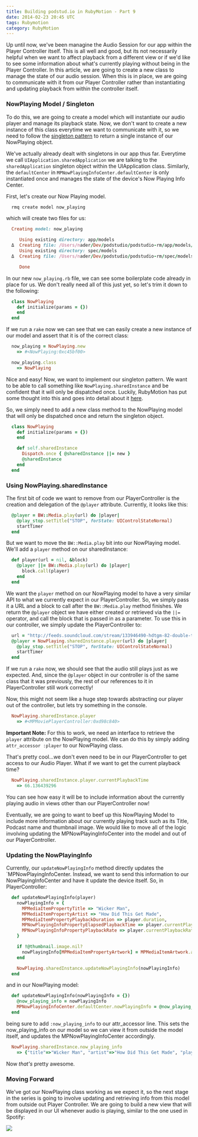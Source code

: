 ```yaml
---
title: Building podstud.io in RubyMotion - Part 9
date: 2014-02-23 20:45 UTC
tags: Rubymotion
category: RubyMotion
---
```


Up until now, we've been managine the Audio Session for our app within the Player Controller itself. This is all well and good, but its not necessarily helpful when we want to affect playback from a different view or if we'd like to see some information about what's currently playing without being in the Player Controller. In this article, we are going to create a new class to manage the state of our audio session. When this is in place, we are going to communicate with it from our Player Controller rather than instantiating and updating playback from within the controller itself.

### NowPlaying Model / Singleton

To do this, we are going to create a model which will instantiate our audio player and manage its playback state. Now, we don't want to create a new instance of this class everytime we want to communicate with it, so we need to follow the [singleton pattern](http://en.wikipedia.org/wiki/Singleton_pattern) to return a single instance of our NowPlaying object.

We've actually already dealt with singletons in our app thus far. Everytime we call `UIApplication.sharedApplication` we are talking to the `sharedApplication` singleton object within the UIApplication class. Similarly, the `defaultCenter` in `MPNowPlayingInfoCenter.defaultCenter` is only instantiated once and manages the state of the device's Now Playing Info Center.

First, let's create our Now Playing model.

~~~~ ruby
  rmq create model now_playing
~~~~

which will create two files for us:

~~~~ ruby
  Creating model: now_playing

     Using existing directory: app/models
  Δ  Creating file: /Users/nader/Dev/podstudio/podstudio-rm/app/models/now_playing.rb
     Using existing directory: spec/models
  Δ  Creating file: /Users/nader/Dev/podstudio/podstudio-rm/spec/models/now_playing.rb

     Done
~~~~

In our new `now_playing.rb` file, we can see some boilerplate code already in place for us. We don't really need all of this just yet, so let's trim it down to the following:

~~~~ ruby
  class NowPlaying
    def initialize(params = {})
    end
  end
~~~~

If we run a `rake` now we can see that we can easily create a new instance of our model and assert that it is of the correct class:

~~~~ ruby
  now_playing = NowPlaying.new
    => #<NowPlaying:0xc45bf00>

  now_playing.class
    => NowPlaying
~~~~

Nice and easy! Now, we want to implement our singleton pattern. We want to be able to call something like `NowPlaying.sharedInstance` and be confident that it will only be dispatched once. Luckily, RubyMotion has put some thought into this and goes into detail about it [here](http://blog.rubymotion.com/post/31917526853/rubymotion-gets-ios-6-iphone-5-debugger).

So, we simply need to add a new class method to the NowPlaying model that will only be dispatched once and return the singleton object.

~~~~ ruby
  class NowPlaying
    def initialize(params = {})
    end

    def self.sharedInstance
      Dispatch.once { @sharedInstance ||= new }
      @sharedInstance
    end
  end
~~~~

### Using NowPlaying.sharedInstance

The first bit of code we want to remove from our PlayerController is the creation and delegation of the `@player` attribute. Currently, it looks like this:

~~~~ ruby
  @player = BW::Media.play(url) do |player|
    @play_stop.setTitle("STOP", forState: UIControlStateNormal)
    startTimer
  end
~~~~

But we want to move the `BW::Media.play` bit into our NowPlaying model. We'll add a `player` method on our sharedInstance:

~~~~ ruby
  def player(url = nil, &block)
    @player ||= BW::Media.play(url) do |player|
      block.call(player)
    end
  end
~~~~

We want the `player` method on our NowPlaying model to have a very similar API to what we currently expect in our PlayerController. So, we simply pass it a URL and a block to call after the `BW::Media.play` method finishes. We return the `@player` object we have either created or retrieved via the `||=` operator, and call the block that is passed in as a parameter. To use this in our controller, we simply update the PlayerController to:

~~~~ ruby
  url = "http://feeds.soundcloud.com/stream/133946490-hdtgm-82-double-team-w-owen-burke.mp3"
  @player = NowPlaying.sharedInstance.player(url) do |player|
    @play_stop.setTitle("STOP", forState: UIControlStateNormal)
    startTimer
  end
~~~~

If we run a `rake` now, we should see that the audio still plays just as we expected. And, since the `@player` object in our controller is of the same class that it was previously, the rest of our references to it in PlayerController still work correctly!

Now, this might not seem like a huge step towards abstracting our player out of the controller, but lets try something in the console.

~~~~ ruby
  NowPlaying.sharedInstance.player
    => #<MPMoviePlayerController:0xd98c840>
~~~~

**Important Note:** For this to work, we need an interface to retrieve the `player` attribute on the NowPlaying model. We can do this by simply adding `attr_accessor :player` to our NowPlaying class.

That's pretty cool...we don't even need to be in our PlayerController to get access to our Audio Player. What if we want to get the current playback time?

~~~~ ruby
  NowPlaying.sharedInstance.player.currentPlaybackTime
    => 66.136439296
~~~~

You can see how easy it will be to include information about the currently playing audio in views other than our PlayerController now!

Eventually, we are going to want to beef up this NowPlaying Model to include more information about our currently playing track such as its Title, Podcast name and thumbnail image. We would like to move all of the logic involving updating the MPNowPlayingInfoCenter into the model and out of our PlayerController.

### Updating the NowPlayingInfo

Currently, our `updateNowPlayingInfo` method directly updates the `MPNowPlayingInfoCenter. Instead, we want to send this information to our NowPlayingInfoCenter and have it update the device itself. So, in PlayerController:

~~~~ ruby
  def updateNowPlayingInfo(player)
    nowPlayingInfo = {
      MPMediaItemPropertyTitle => "Wicker Man",
      MPMediaItemPropertyArtist => "How Did This Get Made",
      MPMediaItemPropertyPlaybackDuration => player.duration,
      MPNowPlayingInfoPropertyElapsedPlaybackTime => player.currentPlaybackTime,
      MPNowPlayingInfoPropertyPlaybackRate => player.currentPlaybackRate
    }

    if !@thumbnail.image.nil?
      nowPlayingInfo[MPMediaItemPropertyArtwork] = MPMediaItemArtwork.alloc.initWithImage(@thumbnail.image)
    end

    NowPlaying.sharedInstance.updateNowPlayingInfo(nowPlayingInfo)
  end
~~~~

and in our NowPlaying model:

~~~~ ruby
  def updateNowPlayingInfo(nowPlayingInfo = {})
    @now_playing_info = nowPlayingInfo
    MPNowPlayingInfoCenter.defaultCenter.nowPlayingInfo = @now_playing_info
  end
~~~~

being sure to add `:now_playing_info` to our attr_accessor line. This sets the now_playing_info on our model so we can view it from outside the model itself, and updates the MPNowPlayingInfoCenter accordingly.

~~~~ ruby
  NowPlaying.sharedInstance.now_playing_info
    => {"title"=>"Wicker Man", "artist"=>"How Did This Get Made", "playbackDuration"=>4097.17551020408, "MPNowPlayingInfoPropertyElapsedPlaybackTime"=>0.0, "MPNowPlayingInfoPropertyPlaybackRate"=>1.0, "artwork"=>#<MPMediaItemArtwork:0xe06adf0>}
~~~~

Now *that's* pretty awesome.

### Moving Forward

We've got our NowPlaying class working as we expect it, so the next stage in the series is going to involve updating and retrieving info from this model from outside out Player Controller. We are going to build a new view that will be displayed in our UI whenever audio is playing, similar to the one used in Spotify:

![](/blog/2014-02-23-building-podstudio-in-rubymotion-part-9/1.png)
